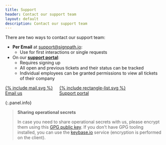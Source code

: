 ```yaml
---
title: Support
header: Contact our support team
layout: default
description: Contact our support team
---
```


There are two ways to contact our support team:

* **Per Email** at [support@signpath.io](mailto:support@signpath.io):
  * Use for first interactions or single requests
* On our **[support portal](https://support.signpath.io)**:
  * Requires signing up
  * All open and previous tickets and their status can be tracked
  * Individual employees can be granted permissions to view all tickets of their company

<div class="columns">
	<a href='mailto:support@signpath.io' class='btn btn-secondary'>
		<div>{% include mail.svg %}</div>
		Email us
	</a>
	<a href='https://support.signpath.io' class='btn btn-secondary'>
		<div>{% include rectangle-list.svg %}</div>
		Support portal
	</a>
</div>

{:.panel.info}
> **Sharing operational secrets**
>
> In case you need to share operational secrets with us, please encrypt them using this [GPG public key](/assets/other/signpath_ops_gpg_public_key.asc). If you don't have GPG tooling installed, you can use the [keybase.io](https://keybase.io/encrypt#signpath_ops) service (encryption is performed on the client).

